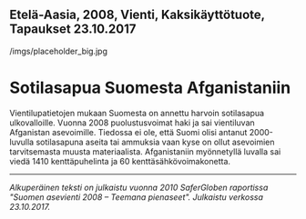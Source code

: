 Etelä-Aasia, 2008, Vienti, Kaksikäyttötuote, Tapaukset
23.10.2017
-
/imgs/placeholder_big.jpg


# Sotilasapua Suomesta Afganistaniin

Vientilupatietojen mukaan Suomesta on annettu harvoin sotilasapua ulkovalloille. Vuonna 2008 puolustusvoimat haki ja sai vientiluvan Afganistan asevoimille. Tiedossa ei ole, että Suomi olisi antanut 2000-luvulla sotilasapuna aseita tai ammuksia vaan kyse on ollut asevoimien tarvitsemasta muusta materiaalista. Afganistaniin myönnetyllä luvalla sai viedä 1410 kenttäpuhelinta ja 60 kenttäsähkövoimakonetta.

***

*Alkuperäinen teksti on julkaistu vuonna 2010 SaferGloben raportissa "Suomen asevienti 2008 – Teemana pienaseet".
Julkaistu verkossa 23.10.2017.*